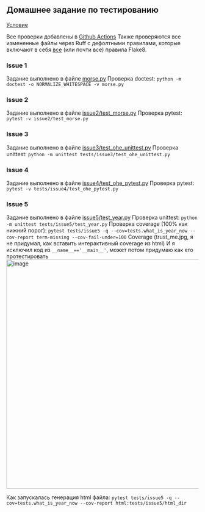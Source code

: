 ## Домашнее задание по тестированию

[Условие](https://github.com/siauPatrick/mai-python/blob/master/03-instrumenty-testirovaniya-v-python/issues.md)

Все проверки добавлены в [Github Actions](../.github/workflows/tests_hw.yml)
Также проверяются все измененные файлы через Ruff с дефолтными правилами, которые включают в себя [все](https://docs.astral.sh/ruff/rules/#pyflakes-f) (или почти все) правила Flake8.

### Issue 1

Задание выполнено в файле [morse.py](./morse.py)
Проверка doctest: `python -m doctest -o NORMALIZE_WHITESPACE -v morse.py`

### Issue 2

Задание выполнено в файле [issue2/test_morse.py](./issue2/test_morse.py)
Проверка pytest: `pytest -v issue2/test_morse.py`

### Issue 3

Задание выполнено в файле [issue3/test_ohe_unittest.py](./issue3/test_ohe_unittest.py)
Проверка unittest: `python -m unittest tests/issue3/test_ohe_unittest.py`

### Issue 4

Задание выполнено в файле [issue4/test_ohe_pytest.py](./issue4/test_ohe_pytest.py)
Проверка pytest: `pytest -v tests/issue4/test_ohe_pytest.py`

### Issue 5

Задание выполнено в файле [issue5/test_year.py](./issue5/test_year.py)
Проверка unittest: `python -m unittest tests/issue5/test_year.py`
Проверка coverage (100% как нижний порог): `pytest tests/issue5 -q --cov=tests.what_is_year_now --cov-report term-missing --cov-fail-under=100`
Coverage (trust_me.jpg, я не придумал, как вставить интерактивный coverage из html)
И я исключил код из `__name__=='__main__'`, может потом придумаю как его протестировать
<img width="601" alt="image" src="https://github.com/pyrogn/aaa/assets/60060559/31397dbc-a32c-402e-90ec-5a2c8cab615f">

Как запускалась генерация html файла:
`pytest tests/issue5 -q --cov=tests.what_is_year_now --cov-report html:tests/issue5/html_dir`
